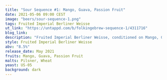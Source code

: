 ```yaml
---
title: "Sour Sequence #1: Mango, Guava, Passion Fruit"
date: 2021-05-06 09:00 CEST
image: "beers/sour-sequence-1.png"
tags: Fruited Imperial Berliner Weisse
ut_link: "https://untappd.com/b/folkingebrew-sequence-1/4311716"
blog_link:
description: "Fruited Imperial Berliner Weisse, conditioned on Mango, Guava and Passion Fruit."
style: Fruited Imperial Berliner Weisse
abv: "8.5%"
release_date: May 2021
fruits: Mango, Guava, Passion Fruit
malts: Pilsner, Wheat
yeast: US-05
background: dark
---
```

